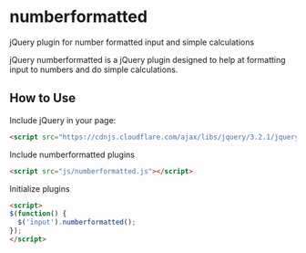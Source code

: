 # numberformatted
jQuery plugin for number formatted input and simple calculations

jQuery numberformatted is a jQuery plugin designed to help at formatting input to numbers and do simple calculations.

## How to Use
Include jQuery in your page:
```html
<script src="https://cdnjs.cloudflare.com/ajax/libs/jquery/3.2.1/jquery.min.js"></script>
```
Include numberformatted plugins
```html
<script src="js/numberformatted.js"></script>
```
Initialize plugins

```html
<script>
$(function() {
  $('input').numberformatted();
});
</script>
```
